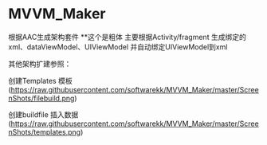 # MVVM_Maker
根据AAC生成架构套件
**这个是粗体 主要根据Activity/fragment 生成绑定的xml、dataViewModel、UIViewModel 并自动绑定UIViewModel到xml  


其他架构扩建参照：

创建Templates 模板
(https://raw.githubusercontent.com/softwarekk/MVVM_Maker/master/ScreenShots/filebuild.png)

创建buildfile 插入数据
(https://raw.githubusercontent.com/softwarekk/MVVM_Maker/master/ScreenShots/templates.png)

